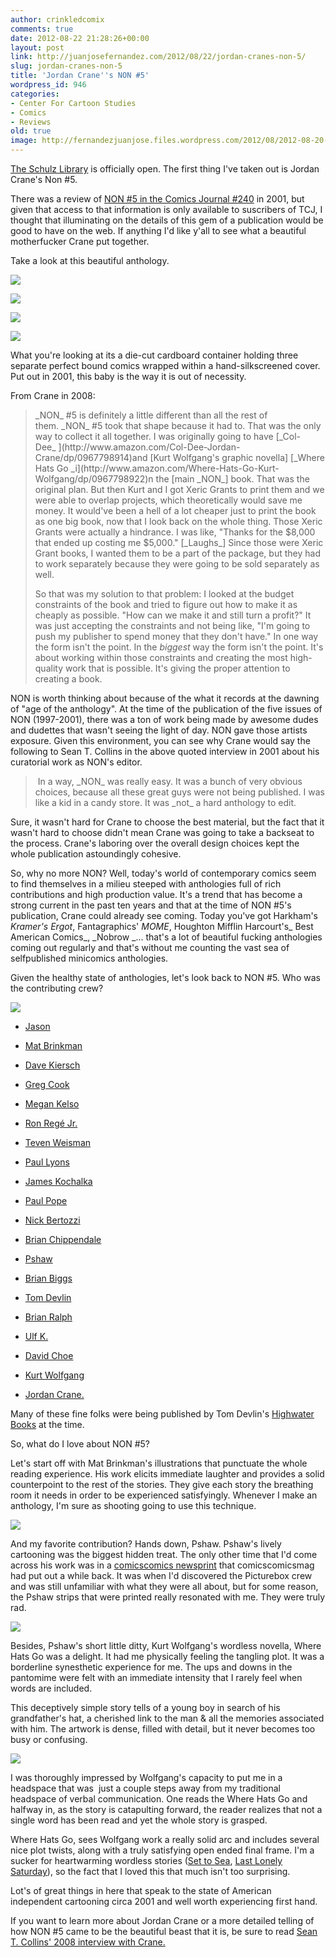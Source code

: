 ```yaml
---
author: crinkledcomix
comments: true
date: 2012-08-22 21:28:26+00:00
layout: post
link: http://juanjosefernandez.com/2012/08/22/jordan-cranes-non-5/
slug: jordan-cranes-non-5
title: 'Jordan Crane''s NON #5'
wordpress_id: 946
categories:
- Center For Cartoon Studies
- Comics
- Reviews
old: true
image: http://fernandezjuanjose.files.wordpress.com/2012/08/2012-08-20-05-06-53-1.jpg
---
```


[The Schulz Library](http://www.cartoonstudies.org/index.php/schulz-library/) is officially open. The first thing I've taken out is Jordan Crane's Non #5.

There was a review of [NON #5 in the Comics Journal #240](http://www.tcj.com/the-comics-journal-no-240-november-2001/) in 2001, but given that access to that information is only available to suscribers of TCJ, I thought that illuminating on the details of this gem of a publication would be good to have on the web. If anything I'd like y'all to see what a beautiful motherfucker Crane put together.

Take a look at this beautiful anthology.

[![](http://fernandezjuanjose.files.wordpress.com/2012/08/2012-08-20-05-06-53-1.jpg)](http://fernandezjuanjose.files.wordpress.com/2012/08/2012-08-20-05-06-53-1.jpg)

[![](http://fernandezjuanjose.files.wordpress.com/2012/08/2012-08-20-05-07-18.jpg)](http://fernandezjuanjose.files.wordpress.com/2012/08/2012-08-20-05-07-18.jpg)

[![](http://fernandezjuanjose.files.wordpress.com/2012/08/2012-08-20-05-07-48.jpg)](http://fernandezjuanjose.files.wordpress.com/2012/08/2012-08-20-05-07-48.jpg)

[![](http://fernandezjuanjose.files.wordpress.com/2012/08/2012-08-20-05-09-14.jpg)](http://fernandezjuanjose.files.wordpress.com/2012/08/2012-08-20-05-09-14.jpg)

What you're looking at its a die-cut cardboard container holding three separate perfect bound comics wrapped within a hand-silkscreened cover. Put out in 2001, this baby is the way it is out of necessity.

From Crane in 2008:


<blockquote>_NON_ #5 is definitely a little different than all the rest of them. _NON_ #5 took that shape because it had to. That was the only way to collect it all together. I was originally going to have [_Col-Dee_ ](http://www.amazon.com/Col-Dee-Jordan-Crane/dp/0967798914)and [Kurt Wolfgang's graphic novella] [_Where Hats Go _i](http://www.amazon.com/Where-Hats-Go-Kurt-Wolfgang/dp/0967798922)n the [main _NON_] book. That was the original plan. But then Kurt and I got Xeric Grants to print them and we were able to overlap projects, which theoretically would save me money. It would've been a hell of a lot cheaper just to print the book as one big book, now that I look back on the whole thing. Those Xeric Grants were actually a hindrance. I was like, "Thanks for the $8,000 that ended up costing me $5,000." [_Laughs_] Since those were Xeric Grant books, I wanted them to be a part of the package, but they had to work separately because they were going to be sold separately as well.

So that was my solution to that problem: I looked at the budget constraints of the book and tried to figure out how to make it as cheaply as possible. "How can we make it and still turn a profit?" It was just accepting the constraints and not being like, "I'm going to push my publisher to spend money that they don't have." In one way the form isn't the point. In the _biggest_ way the form isn't the point. It's about working within those constraints and creating the most high-quality work that is possible. It's giving the proper attention to creating a book.</blockquote>


NON is worth thinking about because of the what it records at the dawning of "age of the anthology". At the time of the publication of the five issues of NON (1997-2001), there was a ton of work being made by awesome dudes and dudettes that wasn't seeing the light of day. NON gave those artists exposure. Given this environment, you can see why Crane would say the following to Sean T. Collins in the above quoted interview in 2001 about his curatorial work as NON's editor.


<blockquote> In a way, _NON_ was really easy. It was a bunch of very obvious choices, because all these great guys were not being published. I was like a kid in a candy store. It was _not_ a hard anthology to edit.</blockquote>


Sure, it wasn't hard for Crane to choose the best material, but the fact that it wasn't hard to choose didn't mean Crane was going to take a backseat to the process. Crane's laboring over the overall design choices kept the whole publication astoundingly cohesive.

So, why no more NON? Well, today's world of contemporary comics seem to find themselves in a milieu steeped with anthologies full of rich contributions and high production value. It's a trend that has become a strong current in the past ten years and that at the time of NON #5's publication, Crane could already see coming. Today you've got Harkham's _Kramer's Ergot_, Fantagraphics' _MOME_, Houghton Mifflin Harcourt's_ Best American Comics_, _Nobrow _... that's a lot of beautiful fucking anthologies coming out regularly and that's without me counting the vast sea of selfpublished minicomics anthologies.

Given the healthy state of anthologies, let's look back to NON #5. Who was the contributing crew?

[![](http://fernandezjuanjose.files.wordpress.com/2012/08/img_20120821_182905.jpg)](http://fernandezjuanjose.files.wordpress.com/2012/08/img_20120821_182905.jpg)



	
  * [Jason](http://en.wikipedia.org/wiki/Jason_(comics))

	
  * [Mat Brinkman](http://http://www.pictureboxinc.com/artists-authors/mat-brinkman)

	
  * [Dave Kiersch](http://www.davekcomics.com/)

	
  * [Greg Cook](http://www.gregcookland.com/index.html)

	
  * [Megan Kelso](http://http://www.girlhero.com/)

	
  * [Ron Regé Jr.](http://ronrege.blogspot.com/)

	
  * [Teven Weisman](http://ronrege.blogspot.com/)

	
  * [Paul Lyons](http://artinruins.com/interviews/lyons/)

	
  * [James Kochalka](http://americanelf.com/http://americanelf.com/)

	
  * [Paul Pope](http://pulphope.blogspot.com/)

	
  * [Nick Bertozzi](http://pulphope.blogspot.com/)

	
  * [Brian Chippendale](http://http://www.pictureboxinc.com/artists-authors/brian-chippendale)

	
  * [Pshaw](http://www.pshaw.net/)

	
  * [Brian Biggs](http://mrbiggs.com/)

	
  * [Tom Devlin](http://www.comicsreporter.com/index.php/cr_holiday_interview_15_tom_devlin/)

	
  * [Brian Ralph](http://www.bralph.com/)

	
  * [Ulf K.](http://www.lambiek.net/artists/k/keyenburg.htm)

	
  * [David Choe](http://comicbookdb.com/creator.php?ID=1726)

	
  * [Kurt Wolfgang](http://www.topshelfcomix.com/catalog/kurt-wolfgang)

	
  * [Jordan Crane.](http://whatthingsdo.com/authors/jordan-crane/)


Many of these fine folks were being published by Tom Devlin's [Highwater Books](http://en.wikipedia.org/wiki/Highwater_Books) at the time.


So, what do I love about NON #5?


Let's start off with Mat Brinkman's illustrations that punctuate the whole reading experience. His work elicits immediate laughter and provides a solid counterpoint to the rest of the stories. They give each story the breathing room it needs in order to be experienced satisfyingly. Whenever I make an anthology, I'm sure as shooting going to use this technique.

[![](http://fernandezjuanjose.files.wordpress.com/2012/08/img_20120821_182751.jpg)](http://fernandezjuanjose.files.wordpress.com/2012/08/img_20120821_182751.jpg)

And my favorite contribution? Hands down, Pshaw. Pshaw's lively cartooning was the biggest hidden treat. The only other time that I'd come across his work was in a [comicscomics newsprint](http://comicscomicsmag.com/2007/04/second-issue-now-available-for-download.html) that comicscomicsmag had put out a while back. It was when I'd discovered the Picturebox crew and was still unfamiliar with what they were all about, but for some reason, the Pshaw strips that were printed really resonated with me. They were truly rad.

[![](http://fernandezjuanjose.files.wordpress.com/2012/08/img_20120821_183350.jpg)](http://fernandezjuanjose.files.wordpress.com/2012/08/img_20120821_183350.jpg)

Besides, Pshaw's short little ditty, Kurt Wolfgang's wordless novella, Where Hats Go was a delight. It had me physically feeling the tangling plot. It was a borderline synesthetic experience for me. The ups and downs in the pantomime were felt with an immediate intensity that I rarely feel when words are included.

This deceptively simple story tells of a young boy in search of his grandfather's hat, a cherished link to the man & all the memories associated with him. The artwork is dense, filled with detail, but it never becomes too busy or confusing.

[![](http://fernandezjuanjose.files.wordpress.com/2012/08/img_20120821_182712.jpg)](http://fernandezjuanjose.files.wordpress.com/2012/08/img_20120821_182712.jpg)

I was thoroughly impressed by Wolfgang's capacity to put me in a headspace that was  just a couple steps away from my traditional headspace of verbal communication. One reads the Where Hats Go and halfway in, as the story is catapulting forward, the reader realizes that not a single word has been read and yet the whole story is grasped.

Where Hats Go, sees Wolfgang work a really solid arc and includes several nice plot twists, along with a truly satisfying open ended final frame. I'm a sucker for heartwarming wordless stories ([Set to Sea](http://www.drewweing.com/settosea/), [Last Lonely Saturday](http://whatthingsdo.com/comic/the-last-lonely-saturday/)), so the fact that I loved this that much isn't too surprising.

Lot's of great things in here that speak to the state of American independent cartooning circa 2001 and well worth experiencing first hand.

If you want to learn more about Jordan Crane or a more detailed telling of how NON #5 came to be the beautiful beast that it is, be sure to read [Sean T. Collins' 2008 interview with Crane.](http://www.alltooflat.com/about/personal/sean/2008/07/i_can_has_comix_jordan_crane.html)
